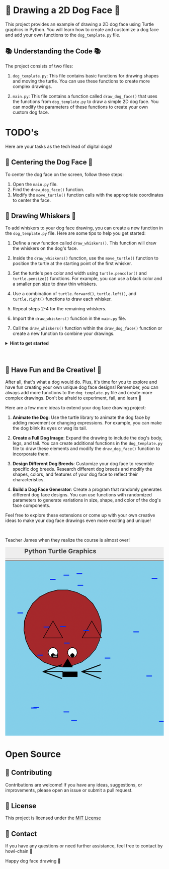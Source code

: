 # 🐶 Drawing a 2D Dog Face 🐶

This project provides an example of drawing a 2D dog face using Turtle graphics in Python. You will learn how to create and customize a dog face and add your own functions to the `dog_template.py` file.

## 📚 Understanding the Code 📚 

The project consists of two files:

1. `dog_template.py`: This file contains basic functions for drawing shapes and moving the turtle. You can use these functions to create more complex drawings.

2. `main.py`: This file contains a function called `draw_dog_face()` that uses the functions from `dog_template.py` to draw a simple 2D dog face. You can modify the parameters of these functions to create your own custom dog face.

# TODO's
Here are your tasks as the tech lead of digital dogs!

## 🎯 Centering the Dog Face 🎯 

To center the dog face on the screen, follow these steps:

1. Open the `main.py` file.
2. Find the `draw_dog_face()` function.
3. Modify the `move_turtle()` function calls with the appropriate coordinates to center the face.

## 🐾 Drawing Whiskers 🐾 

To add whiskers to your dog face drawing, you can create a new function in the `dog_template.py` file. Here are some tips to help you get started:

1. Define a new function called `draw_whiskers()`. This function will draw the whiskers on the dog's face.

2. Inside the `draw_whiskers()` function, use the `move_turtle()` function to position the turtle at the starting point of the first whisker.

3. Set the turtle's pen color and width using `turtle.pencolor()` and `turtle.pensize()` functions. For example, you can use a black color and a smaller pen size to draw thin whiskers.

4. Use a combination of `turtle.forward()`, `turtle.left()`, and `turtle.right()` functions to draw each whisker.

5. Repeat steps 2-4 for the remaining whiskers.

6. Import the `draw_whiskers()` function in the `main.py` file.

7. Call the `draw_whiskers()` function within the `draw_dog_face()` function or create a new function to combine your drawings.

<details>
    
<summary><strong>Hint to get started</strong></summary>

Here's an imperfect example of how you can create a `draw_whiskers()` function:

<pre lang="python">
def draw_whiskers():
    # Set the pen color and width
    turtle.pencolor("black")
    turtle.pensize(1)

    # Draw the first whisker
    move_turtle(-35, -20)
    turtle.right(20)
    turtle.forward(30)

    # Draw the second whisker
    move_turtle(-35, -25)
    turtle.right(20)
    turtle.forward(30)

    # Draw the third whisker
    move_turtle(-35, -30)
    turtle.right(20)
    turtle.forward(30)

    # Reset the turtle heading
    turtle.setheading(0)
</pre>

</details>

<br>
<br>

## 🚀 Have Fun and Be Creative! 🚀
After all, that's what a dog would do. Plus, it's time for you to explore and have fun creating your own unique dog face designs! Remember, you can always add more functions to the `dog_template.py` file and create more complex drawings. Don't be afraid to experiment, fail, and learn 🌟


Here are a few more ideas to extend your dog face drawing project:

1. **Animate the Dog**: Use the turtle library to animate the dog face by adding movement or changing expressions. For example, you can make the dog blink its eyes or wag its tail.

2. **Create a Full Dog Image**: Expand the drawing to include the dog's body, legs, and tail. You can create additional functions in the `dog_template.py` file to draw these elements and modify the `draw_dog_face()` function to incorporate them.

3. **Design Different Dog Breeds**: Customize your dog face to resemble specific dog breeds. Research different dog breeds and modify the shapes, colors, and features of your dog face to reflect their characteristics.

4. **Build a Dog Face Generator**: Create a program that randomly generates different dog face designs. You can use functions with randomized parameters to generate variations in size, shape, and color of the dog's face components.

Feel free to explore these extensions or come up with your own creative ideas to make your dog face drawings even more exciting and unique!

<br>

Teacher James when they realize the course is almost over!

![woof](imgs/woof.png)

# Open Source

## 📝 Contributing

Contributions are welcome! If you have any ideas, suggestions, or improvements, please open an issue or submit a pull request.

## 📄 License

This project is licensed under the [MIT License](LICENSE)

## 📧 Contact

If you have any questions or need further assistance, feel free to contact by howl-chain 🐶

Happy dog face drawing 🎨
